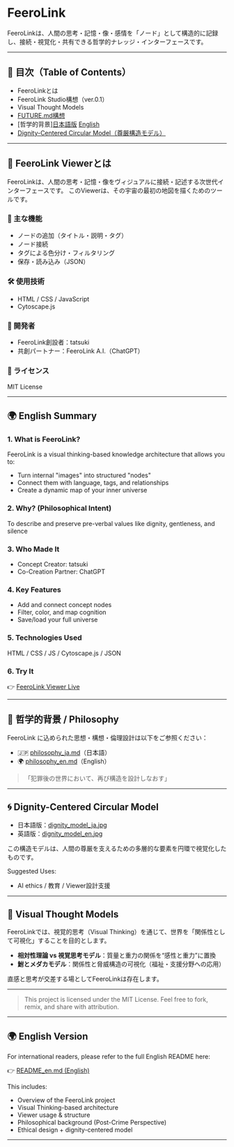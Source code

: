 # FeeroLink

FeeroLinkは、人間の思考・記憶・像・感情を「ノード」として構造的に記録し、接続・視覚化・共有できる哲学的ナレッジ・インターフェースです。

---

## 📘 目次（Table of Contents）

* FeeroLinkとは
* FeeroLink Studio構想（ver.0.1）
* Visual Thought Models
* [FUTURE.md構想](./docs/FUTURE.md)
* [哲学的背景][日本語版](./philosophy_ja.md)   [English](./philosophy_en.md)
* [Dignity-Centered Circular Model（尊厳構造モデル）](./docs/VisualThoughtModels/dignity_model_ja.jpg)

---

## 🌌 FeeroLink Viewerとは

FeeroLinkは、人間の思考・記憶・像をヴィジュアルに接続・記述する次世代インターフェースです。
このViewerは、その宇宙の最初の地図を描くためのツールです。

### 🔧 主な機能

* ノードの追加（タイトル・説明・タグ）
* ノード接続
* タグによる色分け・フィルタリング
* 保存・読み込み（JSON）

### 🛠 使用技術

* HTML / CSS / JavaScript
* Cytoscape.js

### 🧠 開発者

* FeeroLink創設者：tatsuki
* 共創パートナー：FeeroLink A.I.（ChatGPT）

### 📜 ライセンス

MIT License

---

## 🌍 English Summary

### 1. What is FeeroLink?

FeeroLink is a visual thinking-based knowledge architecture that allows you to:

* Turn internal "images" into structured "nodes"
* Connect them with language, tags, and relationships
* Create a dynamic map of your inner universe

### 2. Why? (Philosophical Intent)

To describe and preserve pre-verbal values like dignity, gentleness, and silence

### 3. Who Made It

* Concept Creator: tatsuki
* Co-Creation Partner: ChatGPT

### 4. Key Features

* Add and connect concept nodes
* Filter, color, and map cognition
* Save/load your full universe

### 5. Technologies Used

HTML / CSS / JS / Cytoscape.js / JSON

### 6. Try It

👉 [FeeroLink Viewer Live](https://feerolink-creator.github.io/FeeroLink/)

---

## 🧭 哲学的背景 / Philosophy

FeeroLink に込められた思想・構想・倫理設計は以下をご参照ください：

* 🇯🇵 [philosophy\_ja.md](./philosophy_ja.md)（日本語）
* 🌍 [philosophy\_en.md](./philosophy_en.md)（English）

> 「犯罪後の世界において、再び構造を設計しなおす」

---

## 🌀 Dignity-Centered Circular Model

* 日本語版：[dignity\_model\_ja.jpg](./docs/VisualThoughtModels/dignity_model_ja.jpg)
* 英語版：[dignity\_model\_en.jpg](./docs/VisualThoughtModels/dignity_model_en.jpg)

この構造モデルは、人間の尊厳を支えるための多層的な要素を円環で視覚化したものです。

Suggested Uses:

* AI ethics / 教育 / Viewer設計支援

---

## 🌱 Visual Thought Models

FeeroLinkでは、視覚的思考（Visual Thinking）を通じて、世界を「関係性として可視化」することを目的とします。

* **相対性理論 vs 視覚思考モデル**：質量と重力の関係を“感性と重力”に置換
* **鮒とメダカモデル**：関係性と脅威構造の可視化（福祉・支援分野への応用）

直感と思考が交差する場としてFeeroLinkは存在します。

---

> This project is licensed under the MIT License. Feel free to fork, remix, and share with attribution.



---

## 🌍 English Version

For international readers, please refer to the full English README here:

👉 [README_en.md (English)](./README_EN.md)

This includes:
- Overview of the FeeroLink project
- Visual Thinking-based architecture
- Viewer usage & structure
- Philosophical background (Post-Crime Perspective)
- Ethical design + dignity-centered model

---





